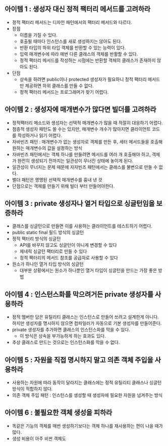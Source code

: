 ## 아이템 1 : 생성자 대신 정적 팩터리 메서드를 고려하라
- 정적 팩터리 메서드는 디자인 패턴에서의 팩터리 메서드와 다르다.
- 장점
	- 이름을 가질 수 있다.
	- 호출될 때마다 인스턴스를 새로 생성하지는 않아도 된다.
	- 반환 타입의 하위 타입 객체를 반환할 수 있는 능력이 있다.
	- 입력 매개변수에 따라 매번 다른 클래스의 객체를 반활할 수 있다.
	- 정적 팩터리 메서드를 작성하는 시점에는 반환할 객체의 클래스가 존재하지 않아도 된다.
- 단점
	- 상속을 하려면 public이나 protected 생성자가 필요하니 정적 팩터리 메서드만 제공하면 하위 클래스를 만들 수 없다.
	- 정적 팩터리 메서드는 프로그래머가 찾기 어렵다.

## 아이템 2 : 생성자에 매개변수가 많다면 빌더를 고려하라
- 정적팩터리 메소드와 생성자는 선택적 매개변수가 많을 때 적절히 대응하기 어렵다.
- 점층적 생성자 패턴도 쓸 수는 있지만, 매개변수 개수가 많아지면 클라이언트 코드를 작성하거나 읽기 어렵다.
- 자바빈즈 패턴 : 매개변수가 없는 생성자로 객체를 만든 후, 세터 메서드들을 호출해 원하는 매개변수의 값을 설정하는 방식
- 자바빈즈 패턴에서는 객체 하나를 만들려면 메서드를 여러 개 호출해야 하고, 객체가 완전히 생성되기 전까지는 일관성이 무너진 상태에 놓이게 된다.
- 일관성이 무너지는 문제 때문에 자자빈즈 패턴에서는 클래스를 불변으로 만들 수 없다.
- 벌더 패턴은 명명된 선택적 매개변수를 흉내 낸 것
- 단점으로는 객체를 만들기 위해 빌더 부터 만들어야한다.

## 아이템 3 : private 생성자나 열거 타입으로 싱글턴임을 보증하라
- 클래스를 싱글턴으로 만들면 이를 사용하는 클라이언트를 테스트하기 어렵다.
- public static final 필드 방식의 싱글턴
- 정적 팩터리 방식의 싱글턴
	- API를 바꾸지 않고도 싱글턴이 아니게 변경할 수 있다
	- 제네릭 싱글턴 팩터리로 만들 수 있다
	- 정적 팩터리의 메서드 참조를 공급자로 사용할 수 있다
- 원소가 하나인 열거 타입 방식의 싱글턴
	- 대부분 상황에서는 원소가 하나뿐인 열거 타입이 싱글턴을 만드는 가장 좋은 방법

## 아이템 4 : 인스턴스화를 막으려거든 private 생성자를 사용하라
- 정적 멤버만 담은 유틸리티 클래스는 인스턴스로 만들어 쓰려고 설계한게 아니다. 하지만 생성자를 명시하지 않으면 컴파일러가 자동으로 기본 생성자를 만들어준다.
- private 생성자를 추가하면 클래스의 인스턴스화를 막을 수 있다.
	- 이 방식은 상속을 부가능하게 하는 효과도 있다.
- 추상 클래스로 만드는 것으로는 인스턴스화를 막을 수 없다.

## 아이템 5 : 자원을 직접 명시하지 말고 의존 객체 주입을 사용하라
- 사용하는 자원에 따라 동작이 달라지는 클래스에는 정적 유틸리티 클래스나 싱글턴 방식이 적합하지 않다.
- 의존 객체 주입 패턴 : 인스턴스를 생성할 때 생성자에 필요한 자원을 넘겨주는 방식

## 아이템 6 : 불필요한 객체 생성을 피하라
- 똑같은 기능의 객체를 매번 생성하기보다는 객체 하나를 재사용하는 편이 나을 때가 많다.
- 생성 비용이 아주 비싼 객체도 